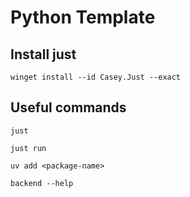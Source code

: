 # Python Template


## Install just

```shell
winget install --id Casey.Just --exact
```


## Useful commands

```shell
just
```

```shell
just run
```


```shell
uv add <package-name>
```


```shell
backend --help
```
